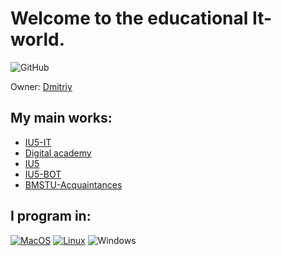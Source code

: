 # Welcome to the educational It-world.
![GitHub](https://img.shields.io/github/license/DimaPermyakov/IU5?color=brightgreen)


Owner: [Dmitriy](https://github.com/mightyK1ngRichard)


## My main works:
- [IU5-IT](https://github.com/IU5-IT/IU5-IT)
- [Digital academy](https://github.com/IU5-IT/Digital-academy)
- [IU5](https://github.com/DimaPermyakov/IU5)
- [IU5-BOT](https://github.com/IU5-BOT)
- [BMSTU-Acquaintances](https://github.com/IU5-BOT/BMSTU-Acquaintances)

## I program in:
[![MacOS](https://img.shields.io/badge/MacOS-090909?style=flat-square&logo=apple&logoColor=ffffff)]()
[![Linux](https://img.shields.io/badge/linux-090909?style=flat-square&logo=Linux&logoColor=ffffff)](https://github.com/DimaPermyakov/DimaPermyakov/blob/main/ubuntu.md)
![Windows](https://img.shields.io/badge/windows-090909?style=flat-square&logo=Windows&logoColor=00BFFF)
